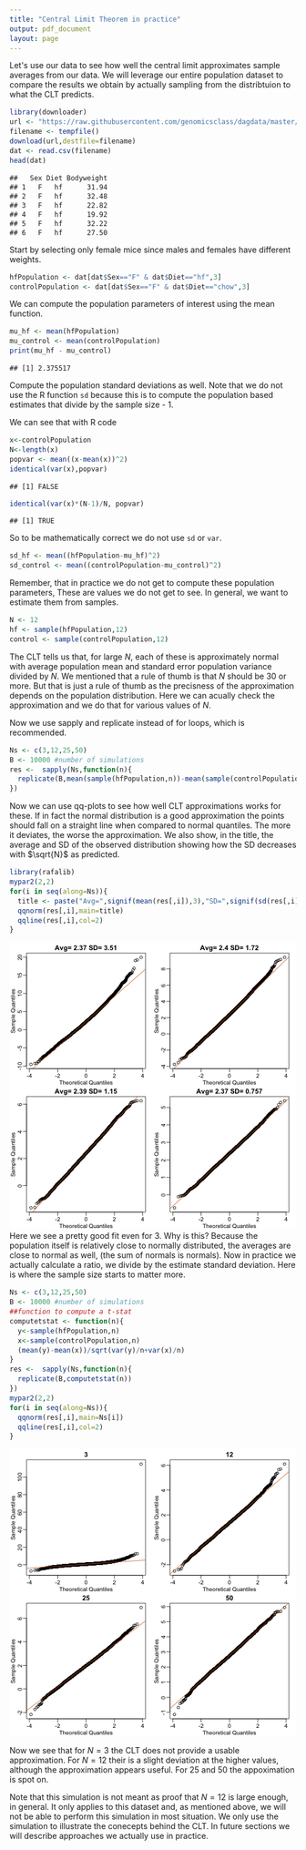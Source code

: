 ```yaml
---
title: "Central Limit Theorem in practice"
output: pdf_document
layout: page
---
```







Let's use our data to see how well the central limit approximates sample averages from our data. We will leverage our entire population dataset to compare the results we obtain by actually sampling from the distribtuion to what the CLT predicts.  


```r
library(downloader)
url <- "https://raw.githubusercontent.com/genomicsclass/dagdata/master/inst/extdata/mice_pheno.csv"
filename <- tempfile()
download(url,destfile=filename)
dat <- read.csv(filename)
head(dat)
```

```
##   Sex Diet Bodyweight
## 1   F   hf      31.94
## 2   F   hf      32.48
## 3   F   hf      22.82
## 4   F   hf      19.92
## 5   F   hf      32.22
## 6   F   hf      27.50
```

Start by selecting only female mice since males and females have different weights.


```r
hfPopulation <- dat[dat$Sex=="F" & dat$Diet=="hf",3]
controlPopulation <- dat[dat$Sex=="F" & dat$Diet=="chow",3]
```

We can compute the population parameters of interest using the mean function.


```r
mu_hf <- mean(hfPopulation)
mu_control <- mean(controlPopulation)
print(mu_hf - mu_control)
```

```
## [1] 2.375517
```

Compute the population standard deviations as well. Note that we do not use the R function `sd` because this is to compute the population based estimates that divide by the sample size - 1. 

We can see that with R code

```r
x<-controlPopulation
N<-length(x)
popvar <- mean((x-mean(x))^2)
identical(var(x),popvar)
```

```
## [1] FALSE
```

```r
identical(var(x)*(N-1)/N, popvar)
```

```
## [1] TRUE
```

So to be mathematically correct we do not use `sd` or  `var`.

```r
sd_hf <- mean((hfPopulation-mu_hf)^2)
sd_control <- mean((controlPopulation-mu_control)^2)
```

Remember, that in practice we do not get to compute these population parameters,
These are values we do not get to see. In general, we want to estimate them from samples. 

```r
N <- 12
hf <- sample(hfPopulation,12)
control <- sample(controlPopulation,12)
```
The CLT tells us that, for large $N$, each of these is approximately normal with average population mean and standard error population variance divided by $N$. We mentioned that a rule of thumb is that $N$ should be 30 or more. But that is just a rule of thumb as the precisness of the approximation depends on the population distribution. Here we can acually check the approximation and we do that for various values of $N$.

Now we use sapply and replicate instead of for loops, which is recommended.

```r
Ns <- c(3,12,25,50)
B <- 10000 #number of simulations
res <-  sapply(Ns,function(n){
  replicate(B,mean(sample(hfPopulation,n))-mean(sample(controlPopulation,n)))
})
```

Now we can use qq-plots to see how well CLT approximations  works for these. If in fact the normal distribution is a good approximation the points should fall on a straight line when compared to normal quantiles. The more it deviates, the worse the approximation.  We also show, in the title, the average and SD of the observed distribution showing how the SD decreases with $\sqrt{N}$ as predicted. 

```r
library(rafalib)
mypar2(2,2)
for(i in seq(along=Ns)){
  title <- paste("Avg=",signif(mean(res[,i]),3),"SD=",signif(sd(res[,i]),3))
  qqnorm(res[,i],main=title)
  qqline(res[,i],col=2)
}
```

![plot of chunk unnamed-chunk-9](figure/clt_in_practice-unnamed-chunk-9-1.png) 
Here we see a pretty good fit even for 3. Why is this? Because the population itself is relatively close to normally distributed, the averages are close to normal as well, (the sum of normals is normals). Now in practice we actually calculate a ratio, we divide by the estimate standard deviation. Here is where the sample size starts to matter more.

```r
Ns <- c(3,12,25,50)
B <- 10000 #number of simulations
##function to compute a t-stat
computetstat <- function(n){
  y<-sample(hfPopulation,n)
  x<-sample(controlPopulation,n)
  (mean(y)-mean(x))/sqrt(var(y)/n+var(x)/n)
}
res <-  sapply(Ns,function(n){
  replicate(B,computetstat(n))
})
mypar2(2,2)
for(i in seq(along=Ns)){
  qqnorm(res[,i],main=Ns[i])
  qqline(res[,i],col=2)
}
```

![plot of chunk unnamed-chunk-10](figure/clt_in_practice-unnamed-chunk-10-1.png) 

Now we see that for $N=3$ the CLT does not provide a usable approximation. For $N=12$ their is a slight deviation at the higher values, although the approximation appears useful. For 25 and 50 the appoximation is spot on. 

Note that this simulation is not meant as proof that $N=12$ is large enough, in general. It only applies to this dataset and, as mentioned above, we will not be able to perform this simulation in most situation. We only use the simulation to illustrate the conecepts behind the CLT. In future sections we will describe approaches we actually use in practice.






